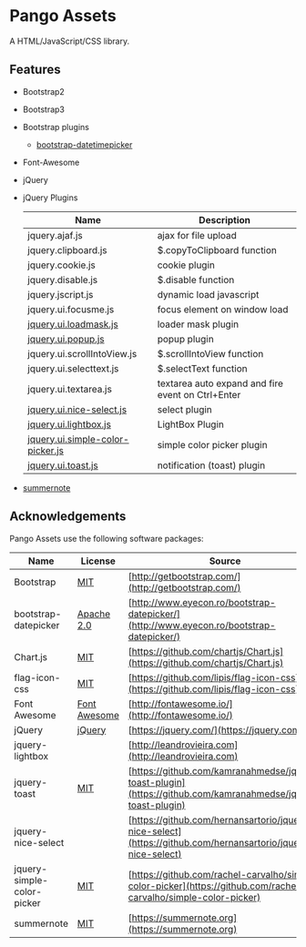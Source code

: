 Pango Assets
================

A HTML/JavaScript/CSS library.


Features
----------

 - Bootstrap2
 - Bootstrap3
 - Bootstrap plugins
   - [bootstrap-datetimepicker](./docs/bootstrap3/bootstrap3-datetimepicker.html)

 - Font-Awesome
 - jQuery
 - jQuery Plugins

   | Name                         | Description                         |
   |------------------------------|-------------------------------------|
   | jquery.ajaf.js               | ajax for file upload                |
   | jquery.clipboard.js          | $.copyToClipboard function          |
   | jquery.cookie.js             | cookie plugin                       |
   | jquery.disable.js            | $.disable function                  |
   | jquery.jscript.js            | dynamic load javascript             |
   | jquery.ui.focusme.js         | focus element on window load        |
   | [jquery.ui.loadmask.js](./docs/jquery/jquery.ui.loadmask.html)     | loader mask plugin |
   | [jquery.ui.popup.js](./docs/jquery/jquery.ui.popup.html)           | popup plugin   |
   | jquery.ui.scrollIntoView.js  | $.scrollIntoView function           |
   | jquery.ui.selecttext.js      | $.selectText function               |
   | jquery.ui.textarea.js        | textarea auto expand and fire event on Ctrl+Enter   |
   | [jquery.ui.nice-select.js](./docs/jquery/jquery.ui.nice-select.html)           | select plugin |
   | [jquery.ui.lightbox.js](./docs/jquery/jquery.ui.lightbox.html)    | LightBox Plugin  |
   | [jquery.ui.simple-color-picker.js](./docs/jquery/jquery.ui.simple-color-picker.html)           | simple color picker plugin |
   | [jquery.ui.toast.js](./docs/jquery/jquery.ui.toast.html)           | notification (toast) plugin |


 - [summernote](./docs/summernote.html)



Acknowledgements
----------------

Pango Assets use the following software packages:

| Name                    | License                                                       | Source                                                 |
|-------------------------|---------------------------------------------------------------|--------------------------------------------------------|
| Bootstrap               | [MIT](https://opensource.org/licenses/MIT)                    | [http://getbootstrap.com/](http://getbootstrap.com/) |
| bootstrap-datepicker    | [Apache 2.0](http://www.apache.org/licenses/LICENSE-2.0)      | [http://www.eyecon.ro/bootstrap-datepicker/](http://www.eyecon.ro/bootstrap-datepicker/) |
| Chart.js                | [MIT](https://opensource.org/licenses/MIT)                    | [https://github.com/chartjs/Chart.js](https://github.com/chartjs/Chart.js) |
| flag-icon-css           | [MIT](https://opensource.org/licenses/MIT)                    | [https://github.com/lipis/flag-icon-css](https://github.com/lipis/flag-icon-css) |
| Font Awesome            | [Font Awesome](http://fontawesome.io/license/)                | [http://fontawesome.io/](http://fontawesome.io/) |
| jQuery                  | [jQuery](https://jquery.org/license/)                         | [https://jquery.com/](https://jquery.com/) |
| jquery-lightbox         |                                                               | [http://leandrovieira.com](http://leandrovieira.com) |
| jquery-toast            | [MIT](https://opensource.org/licenses/MIT)                    | [https://github.com/kamranahmedse/jquery-toast-plugin](https://github.com/kamranahmedse/jquery-toast-plugin) |
| jquery-nice-select      |  | [https://github.com/hernansartorio/jquery-nice-select](https://github.com/hernansartorio/jquery-nice-select) |
| jquery-simple-color-picker | [MIT](https://opensource.org/licenses/MIT) | [https://github.com/rachel-carvalho/simple-color-picker](https://github.com/rachel-carvalho/simple-color-picker) |
| summernote              | [MIT](https://opensource.org/licenses/MIT)       | [https://summernote.org](https://summernote.org) |


